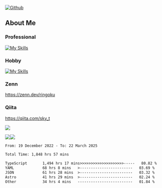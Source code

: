[![Github](https://img.shields.io/github/followers/skyt-a?label=Follow&style=social)](https://github.com/skyt-a)

## About Me
### Professional
[![My Skills](https://skillicons.dev/icons?i=react,ts,js,nodejs,java,graphql,firebase,githubactions&theme=light)](https://skillicons.dev)
### Hobby
[![My Skills](https://skillicons.dev/icons?i=unity,rust,py&theme=light)](https://skillicons.dev)

### Zenn
https://zenn.dev/ringoku
### Qiita
https://qiita.com/sky_t


![](https://github-profile-summary-cards.vercel.app/api/cards/profile-details?username=skyt-a&theme=default)

![](https://github-profile-summary-cards.vercel.app/api/cards/repos-per-language?username=skyt-a&theme=default)![](https://github-profile-summary-cards.vercel.app/api/cards/stats?username=RinGoku&theme=default)

<!--START_SECTION:waka-->

```txt
From: 19 December 2022 - To: 22 March 2025

Total Time: 1,848 hrs 57 mins

TypeScript       1,494 hrs 17 mins>>>>>>>>>>>>>>>>>>>>-----   80.82 %
YAML             68 hrs 8 mins   >------------------------   03.69 %
JSON             61 hrs 28 mins  >------------------------   03.32 %
Astro            41 hrs 29 mins  >------------------------   02.24 %
Other            34 hrs 4 mins   -------------------------   01.84 %
```

<!--END_SECTION:waka-->
